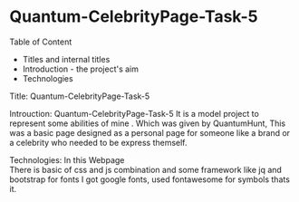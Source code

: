 # Quantum-CelebrityPage-Task-5



Table of Content
  * Titles and internal titles
  * Introduction - the project's aim
  * Technologies
  

Title:
  Quantum-CelebrityPage-Task-5
  
  
Introuction:
  Quantum-CelebrityPage-Task-5 
  It is a model project to represent some abilities of mine .
  Which was given  by QuantumHunt, This was a basic page designed as a personal page for someone like a brand or a celebrity who needed to be express themself.
  
Technologies:
  In this Webpage  
  There is basic of css and js combination and some framework like jq and bootstrap 
  for fonts I got google fonts, used fontawesome for symbols thats it.
   


